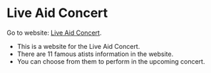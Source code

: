 # Live Aid Concert

Go to website: [Live Aid Concert](https://eshad-react-spa-live-aid-concert-full.netlify.app/).

* This is a website for the Live Aid Concert.
* There are 11 famous atists information in the website.
* You can choose from them to perform in the upcoming concert.